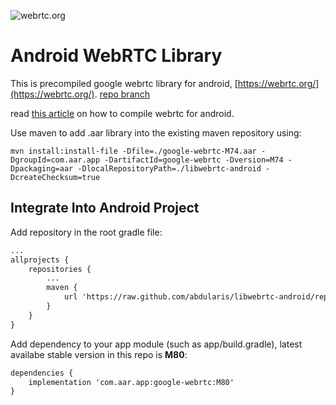 ![webrtc.org](https://www.gstatic.com/devrel-devsite/prod/v35095b53655653106712feb44f96c6929ce012ae38486ad7db1de265cbd9b7ec/webrtc/images/lockup.svg)
# Android WebRTC Library

This is precompiled google webrtc library for android, [https://webrtc.org/](https://webrtc.org/).
[repo branch](https://github.com/abdularis/libwebrtc-android/tree/repo)

read [this article](https://medium.com/@abdularis/how-to-compile-native-webrtc-from-source-for-android-d0bac8e4c933) on how to compile webrtc for android.

Use maven to add .aar library into the existing maven repository using:
```
mvn install:install-file -Dfile=./google-webrtc-M74.aar -DgroupId=com.aar.app -DartifactId=google-webrtc -Dversion=M74 -Dpackaging=aar -DlocalRepositoryPath=./libwebrtc-android -DcreateChecksum=true
```

## Integrate Into Android Project
Add repository in the root gradle file:
```xml
...
allprojects {
    repositories {
        ...
        maven {
            url 'https://raw.github.com/abdularis/libwebrtc-android/repo/'
        }
    }
}
```

Add dependency to your app module (such as app/build.gradle), latest availabe stable version in this repo is **M80**:
```xml
dependencies {
    implementation 'com.aar.app:google-webrtc:M80'
}
```
